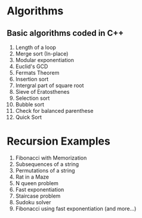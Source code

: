 # Algorithms
## Basic algorithms coded in C++
  1. Length of a loop
  2. Merge sort (In-place)
  3. Modular exponentiation 
  4. Euclid's GCD
  5. Fermats Theorem
  6. Insertion sort
  7. Intergral part of square root
  8. Sieve of Eratosthenes
  9. Selection sort
  10. Bubble sort
  11. Check for balanced parenthese
  12. Quick Sort
# Recursion Examples
 1. Fibonacci with Memorization
 2. Subsequences of a string
 3. Permutations of a string
 4. Rat in a Maze 
 5. N queen problem
 6. Fast exponentiation
 7. Staircase problem
 8. Sudoku solver
 9. Fibonacci using fast exponentiation
 (and more...)
